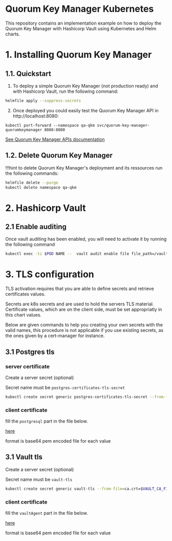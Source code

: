 # Quorum Key Manager Kubernetes

This repository contains an implementation example on how to deploy the Quorum Key Manager with Hashicorp Vault using Kubernetes and Helm charts.

# 1. Installing Quorum Key Manager

## 1.1. Quickstart

1. To deploy a simple Quorum Key Manager (not production ready) and with Hashicorp Vault, run the following command:

```bash
helmfile apply --suppress-secrets
```

2. Once deployed you could easily test the Quorum Key Manager API in http://localhost:8080:

```
kubectl port-forward --namespace qa-qkm svc/quorum-key-manager-quorumkeymanager 8080:8080
```

[See Quorum Key Manager APIs documentation](https://consensys.github.io/quorum-key-manager)

## 1.2. Delete Quorum Key Manager
!!!hint
  to delete Quorum Key Manager's deployment and its ressources run the following commands:

```bash
helmfile delete --purge
kubectl delete namespace qa-qkm
```
# 2. Hashicorp Vault

## 2.1 Enable auditing

Once vault auditing has been enabled, you will need to activate it by running the following command

```bash
kubectl exec -ti $POD NAME --  vault audit enable file file_path=/vault/audit/vault_audit.log
```

# 3. TLS configuration

TLS activation requires that you are able to define secrets and retrieve certificates values.

Secrets are k8s secrets and are used to hold the servers TLS material.
Certificate values, which are on the client side, must be set appropriatly in this chart values.

Below are given commands to help you creating your own secrets with the valid names, this procedure is not applicable if you use existing secrets, as the ones given by a cert-manager for instance.


## 3.1 Postgres tls

### server certificate

Create a server secret (optional)

Secret name must be `postgres-certificates-tls-secret`

```bash
kubectl create secret generic postgres-certificates-tls-secret --from-file=$PGSERVER_CRT_FILE --from-file=$PGSERVER_KEY_FILE --from-file=$PGCA_CERTS_FILE -n qa-qkm
```

### client certificate

fill the `postgresql` part in the file below.

[here](./values/qkm.yaml.gotmpl)

format is base64 pem encoded file for each value


## 3.1 Vault tls

Create a server secret (optional)

Secret name must be `vault-tls`

```bash
kubectl create secret generic vault-tls --from-file=ca.crt=$VAULT_CA_FILE --from-file=tls.crt=$VAULT_SERVER_CRT_FILE --from-file=tls.key=$VAULT_SERVER_KEY_FILE -n qa-qkm
```

### client certificate

fill the `vaultAgent` part in the file below.

[here](./values/qkm.yaml.gotmpl)

format is base64 pem encoded file for each value